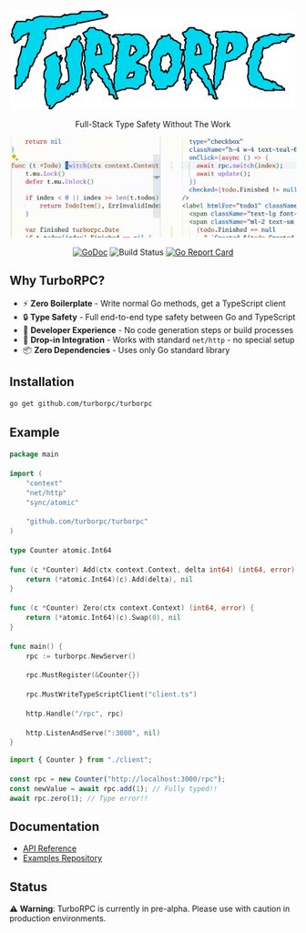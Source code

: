 <div align="center">

![logo](./logo.png)

Full-Stack Type Safety Without The Work

![demo](./demo.gif)

[![GoDoc](https://godoc.org/github.com/turborpc/turborpc?status.svg)](https://godoc.org/github.com/turborpc/turborpc)
![Build Status](https://github.com/turborpc/turborpc/actions/workflows/test.yml/badge.svg)
[![Go Report Card](https://goreportcard.com/badge/github.com/turborpc/turborpc)](https://goreportcard.com/report/github.com/turborpc/turborpc)

</div>

## Why TurboRPC?

- ⚡️ **Zero Boilerplate** - Write normal Go methods, get a TypeScript client
- 🔒 **Type Safety** - Full end-to-end type safety between Go and TypeScript
- 🚀 **Developer Experience** - No code generation steps or build processes
- 🔌 **Drop-in Integration** - Works with standard `net/http` - no special setup
- 📦 **Zero Dependencies** - Uses only Go standard library

## Installation

```bash
go get github.com/turborpc/turborpc
```

## Example

```go
package main

import (
    "context"
    "net/http"
    "sync/atomic"

    "github.com/turborpc/turborpc"
)

type Counter atomic.Int64

func (c *Counter) Add(ctx context.Context, delta int64) (int64, error) {
    return (*atomic.Int64)(c).Add(delta), nil
}

func (c *Counter) Zero(ctx context.Context) (int64, error) {
    return (*atomic.Int64)(c).Swap(0), nil
}

func main() {
    rpc := turborpc.NewServer()

    rpc.MustRegister(&Counter{})

    rpc.MustWriteTypeScriptClient("client.ts")

    http.Handle("/rpc", rpc)

    http.ListenAndServe(":3000", nil)
}
```

```typescript
import { Counter } from "./client";

const rpc = new Counter("http://localhost:3000/rpc");
const newValue = await rpc.add(1); // Fully typed!!
await rpc.zero(1); // Type error!!
```

## Documentation

- [API Reference](https://godoc.org/github.com/turborpc/turborpc)
- [Examples Repository](https://github.com/turborpc/examples)

## Status

⚠️ **Warning**: TurboRPC is currently in pre-alpha. Please use with caution in production environments.
